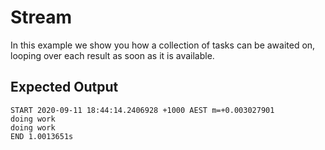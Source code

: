 # Stream

In this example we show you how a collection of tasks can be awaited on,
looping over each result as soon as it is available.

## Expected Output

```
START 2020-09-11 18:44:14.2406928 +1000 AEST m=+0.003027901
doing work
doing work
END 1.0013651s
```
